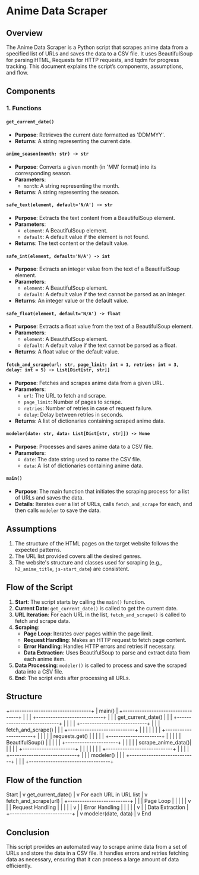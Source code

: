 # Anime Data Scraper

## Overview

The Anime Data Scraper is a Python script that scrapes anime data from a specified list of URLs and saves the data to a CSV file. It uses BeautifulSoup for parsing HTML, Requests for HTTP requests, and tqdm for progress tracking. This document explains the script’s components, assumptions, and flow.

## Components

### 1. Functions

#### `get_current_date()`

- **Purpose**: Retrieves the current date formatted as 'DDMMYY'.
- **Returns**: A string representing the current date.

#### `anime_season(month: str) -> str`

- **Purpose**: Converts a given month (in 'MM' format) into its corresponding season.
- **Parameters**:
  - `month`: A string representing the month.
- **Returns**: A string representing the season.

#### `safe_text(element, default='N/A') -> str`

- **Purpose**: Extracts the text content from a BeautifulSoup element.
- **Parameters**:
  - `element`: A BeautifulSoup element.
  - `default`: A default value if the element is not found.
- **Returns**: The text content or the default value.

#### `safe_int(element, default='N/A') -> int`

- **Purpose**: Extracts an integer value from the text of a BeautifulSoup element.
- **Parameters**:
  - `element`: A BeautifulSoup element.
  - `default`: A default value if the text cannot be parsed as an integer.
- **Returns**: An integer value or the default value.

#### `safe_float(element, default='N/A') -> float`

- **Purpose**: Extracts a float value from the text of a BeautifulSoup element.
- **Parameters**:
  - `element`: A BeautifulSoup element.
  - `default`: A default value if the text cannot be parsed as a float.
- **Returns**: A float value or the default value.

#### `fetch_and_scrape(url: str, page_limit: int = 1, retries: int = 3, delay: int = 5) -> List[Dict[str, str]]`

- **Purpose**: Fetches and scrapes anime data from a given URL.
- **Parameters**:
  - `url`: The URL to fetch and scrape.
  - `page_limit`: Number of pages to scrape.
  - `retries`: Number of retries in case of request failure.
  - `delay`: Delay between retries in seconds.
- **Returns**: A list of dictionaries containing scraped anime data.

#### `modeler(date: str, data: List[Dict[str, str]]) -> None`

- **Purpose**: Processes and saves anime data to a CSV file.
- **Parameters**:
  - `date`: The date string used to name the CSV file.
  - `data`: A list of dictionaries containing anime data.

#### `main()`

- **Purpose**: The main function that initiates the scraping process for a list of URLs and saves the data.
- **Details**: Iterates over a list of URLs, calls `fetch_and_scrape` for each, and then calls `modeler` to save the data.

## Assumptions

1. The structure of the HTML pages on the target website follows the expected patterns.
2. The URL list provided covers all the desired genres.
3. The website's structure and classes used for scraping (e.g., `h2_anime_title`, `js-start_date`) are consistent.

## Flow of the Script

1. **Start**: The script starts by calling the `main()` function.
2. **Current Date**: `get_current_date()` is called to get the current date.
3. **URL Iteration**: For each URL in the list, `fetch_and_scrape()` is called to fetch and scrape data.
4. **Scraping**:
   - **Page Loop**: Iterates over pages within the page limit.
   - **Request Handling**: Makes an HTTP request to fetch page content.
   - **Error Handling**: Handles HTTP errors and retries if necessary.
   - **Data Extraction**: Uses BeautifulSoup to parse and extract data from each anime item.
5. **Data Processing**: `modeler()` is called to process and save the scraped data into a CSV file.
6. **End**: The script ends after processing all URLs.

## Structure

+----------------------------------+
|            main()                |
+----------------------------------+
|                                  |
|  +----------------------------+  |
|  |   get_current_date()       |  |
|  +----------------------------+  |
|                                  |
|  +----------------------------+  |
|  |   fetch_and_scrape()       |  |
|  +----------------------------+  |
|  |                            |  |
|  |  +----------------------+  |  |
|  |  |   requests.get()     |  |  |
|  |  +----------------------+  |  |
|  |  |   BeautifulSoup()    |  |  |
|  |  +----------------------+  |  |
|  |  |   scrape_anime_data()|  |  |
|  |  +----------------------+  |  |
|  |                            |  |
|  +----------------------------+  |
|                                  |
|  +----------------------------+  |
|  |         modeler()          |  |
|  +----------------------------+  |
|                                  |
+----------------------------------+


## Flow of the function

Start
  |
  v
get_current_date()
  |
  v
For each URL in URL list
  |
  v
fetch_and_scrape(url)
  |
  +--------------------------+
  |                          |
  |  Page Loop               |
  |    |                     |
  |    v                     |
  |  Request Handling        |
  |    |                     |
  |    v                     |
  |  Error Handling          |
  |    |                     |
  |    v                     |
  |  Data Extraction         |
  +--------------------------+
  |
  v
modeler(date, data)
  |
  v
End

## Conclusion
This script provides an automated way to scrape anime data from a set of URLs and store the data in a CSV file. It handles errors and retries fetching data as necessary, ensuring that it can process a large amount of data efficiently.
